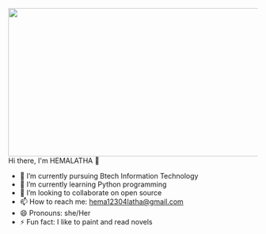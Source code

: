 
<div id="header" align="center">
  <img src="https://media.giphy.com/media/RbDKaczqWovIugyJmW/giphy.gif" width="900" height="300"/>
</div>
Hi there, I'm HEMALATHA 👋 

- 🔭 I’m currently pursuing Btech Information Technology
- 🌱 I’m currently learning Python programming
- 👯 I’m looking to collaborate on open source
- 📫 How to reach me: hema12304latha@gmail.com
- 😄 Pronouns: she/Her
- ⚡ Fun fact: I like to paint and read novels
